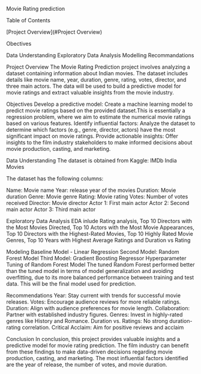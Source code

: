 Movie Rating prediction
  
Table of Contents

[Project Overview](#Project Overview)

Obectives

Data Understanding
Exploratory Data Analysis
Modelling
Recommandations



Project Overview
The Movie Rating Prediction project involves analyzing a dataset containing information about Indian movies. The dataset includes details like movie name, year, duration, genre, rating, votes, director, and three main actors. The data will be used to build a predictive model for movie ratings and extract valuable insights from the movie industry.

Objectives
Develop a predictive model: Create a machine learning model to predict movie ratings based on the provided dataset.This is essentially a regression problem, where we aim to estimate the numerical movie ratings based on various features.
Identify influential factors: Analyze the dataset to determine which factors (e.g., genre, director, actors) have the most significant impact on movie ratings.
Provide actionable insights: Offer insights to the film industry stakeholders to make informed decisions about movie production, casting, and marketing.

Data Understanding
The dataset is obtained from Kaggle: IMDb India Movies

The dataset has the following columns:

Name: Movie name
Year: release year of the movies
Duration: Movie duration
Genre: Movie genre
Rating: Movie rating
Votes: Number of votes received
Director: Movie director
Actor 1: First main actor
Actor 2: Second main actor
Actor 3: Third main actor

Exploratory Data Analysis
EDA inlude Rating analysis, Top 10 Directors with the Most Movies Directed, Top 10 Actors with the Most Movie Appearances, Top 10 Directors with the Highest-Rated Movies, Top 10 Highly Rated Movie Genres, Top 10 Years with Highest Average Ratings and Duration vs Rating

Modeling
Baseline Model - Linear Regression
Second Model: Random Forest Model
Third Model: Gradient Boosting Regressor
Hyperparameter Tuning of Random Forest Model
The tuned Random Forest performed better than the tuned model in terms of model generalization and avoiding overfitting, due to its more balanced performance between training and test data. This will be the final model used for prediction.

Recommendations
Year: Stay current with trends for successful movie releases.
Votes: Encourage audience reviews for more reliable ratings.
Duration: Align with audience preferences for movie length.
Collaboration: Partner with established industry figures.
Genres: Invest in highly-rated genres like History and Romance.
Duration vs. Ratings: No strong duration-rating correlation.
Critical Acclaim: Aim for positive reviews and acclaim

Conclusion
In conclusion, this project provides valuable insights and a predictive model for movie rating prediction. The film industry can benefit from these findings to make data-driven decisions regarding movie production, casting, and marketing. The most influential factors identified are the year of release, the number of votes, and movie duration.









